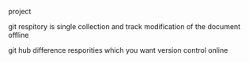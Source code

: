 project

git respitory is single collection and track modification of the document offline

 git hub difference resporities which you want version control online
